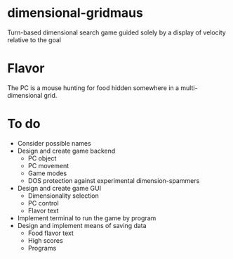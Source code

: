 # dimensional-gridmaus
Turn-based dimensional search game guided solely by a display of velocity relative to the goal

# Flavor
The PC is a mouse hunting for food hidden somewhere in a multi-dimensional grid.

# To do
* Consider possible names
* Design and create game backend
  * PC object
  * PC movement
  * Game modes
  * DOS protection against experimental dimension-spammers
* Design and create game GUI
  * Dimensionality selection
  * PC control
  * Flavor text
* Implement terminal to run the game by program
* Design and implement means of saving data
  * Food flavor text
  * High scores
  * Programs
